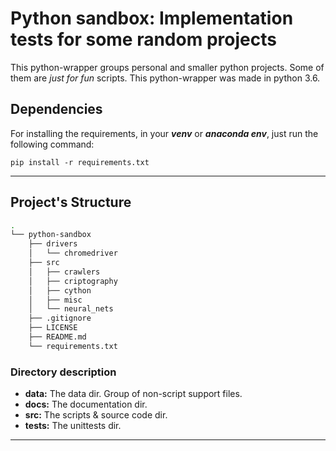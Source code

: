 # Python sandbox: Implementation tests for some random projects

This python-wrapper groups personal and smaller python projects. Some of them are _just for fun_ scripts. This python-wrapper was made in python 3.6.

## Dependencies

For installing the requirements, in your ___venv___ or ___anaconda env___, 
just run the following command:

```shell script
pip install -r requirements.txt
```

----------------

## Project's Structure

```bash 
.
└── python-sandbox
    ├── drivers
    │   └── chromedriver
    ├── src
    │   ├── crawlers
    │   ├── criptography
    │   ├── cython
    │   ├── misc
    │   └── neural_nets
    ├── .gitignore
    ├── LICENSE
    ├── README.md
    └── requirements.txt
```

### Directory description

- __data:__ The data dir. Group of non-script support files.
- __docs:__ The documentation dir.
- __src:__ The scripts & source code dir.
- __tests:__ The unittests dir.

-----------------------
